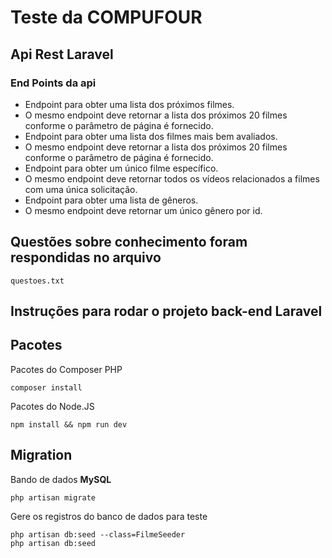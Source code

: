 # Teste da COMPUFOUR

## Api Rest Laravel


### End Points da api
- Endpoint para obter uma lista dos próximos filmes.
- O mesmo endpoint deve retornar a lista dos próximos 20 filmes conforme o parâmetro de página é fornecido.
- Endpoint para obter uma lista dos filmes mais bem avaliados.
- O mesmo endpoint deve retornar a lista dos próximos 20 filmes conforme o parâmetro de página é fornecido.
- Endpoint para obter um único filme específico.
- O mesmo endpoint deve retornar todos os vídeos relacionados a filmes com uma única solicitação.
- Endpoint para obter uma lista de gêneros.
- O mesmo endpoint deve retornar um único gênero por id.

## Questões sobre conhecimento foram respondidas no arquivo

```
questoes.txt
```


## Instruções para rodar o projeto back-end Laravel

## Pacotes

Pacotes do Composer PHP

```
composer install
```

Pacotes do Node.JS

```
npm install && npm run dev
```

## Migration

Bando de dados **MySQL**

```
php artisan migrate
```

Gere os registros do banco de dados para teste

```
php artisan db:seed --class=FilmeSeeder
php artisan db:seed

```
